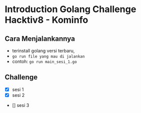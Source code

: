 # Introduction Golang Challenge Hacktiv8 - Kominfo

## Cara Menjalankannya

- terinstall golang versi terbaru,
- `go run file yang mau di jalankan`
- contoh: `go run main_sesi_1.go`

## Challenge

- [x] sesi 1
- [x] sesi 2
- [] sesi 3